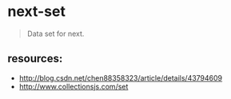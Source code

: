 # next-set
> Data set for next.


## resources:
+ http://blog.csdn.net/chen88358323/article/details/43794609
+ http://www.collectionsjs.com/set
